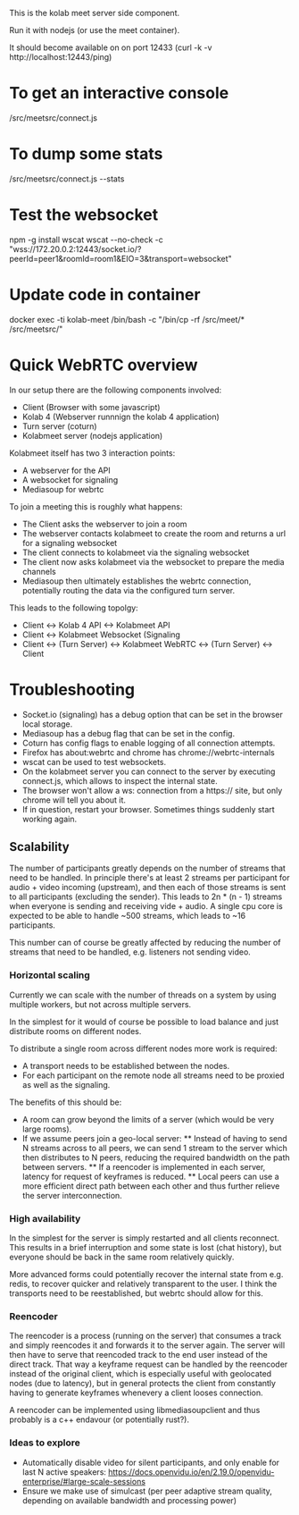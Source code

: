 This is the kolab meet server side component.

Run it with nodejs (or use the meet container).

It should become available on on port 12433 (curl -k -v http://localhost:12443/ping)

# To get an interactive console
/src/meetsrc/connect.js

# To dump some stats
/src/meetsrc/connect.js --stats

# Test the websocket
npm -g install wscat
wscat --no-check -c "wss://172.20.0.2:12443/socket.io/?peerId=peer1&roomId=room1&EIO=3&transport=websocket"

# Update code in container
docker exec -ti kolab-meet /bin/bash -c "/bin/cp -rf /src/meet/* /src/meetsrc/"

# Quick WebRTC overview

In our setup there are the following components involved:
* Client (Browser with some javascript)
* Kolab 4 (Webserver runnnign the kolab 4 application)
* Turn server (coturn)
* Kolabmeet server (nodejs application)

Kolabmeet itself has two 3 interaction points:
* A webserver for the API
* A websocket for signaling
* Mediasoup for webrtc

To join a meeting this is roughly what happens:
* The Client asks the webserver to join a room
* The webserver contacts kolabmeet to create the room and returns a url for a signaling websocket
* The client connects to kolabmeet via the signaling websocket
* The client now asks kolabmeet via the websocket to prepare the media channels
* Mediasoup then ultimately establishes the webrtc connection, potentially routing the data via the configured turn server.

This leads to the following topolgy:
* Client <-> Kolab 4 API <-> Kolabmeet API
* Client <-> Kolabmeet Websocket (Signaling
* Client <-> (Turn Server) <-> Kolabmeet WebRTC <-> (Turn Server) <-> Client


# Troubleshooting

* Socket.io (signaling) has a debug option that can be set in the browser local storage.
* Mediasoup has a debug flag that can be set in the config.
* Coturn has config flags to enable logging of all connection attempts.
* Firefox has about:webrtc and chrome has chrome://webrtc-internals
* wscat can be used to test websockets.
* On the kolabmeet server you can connect to the server by executing connect.js, which allows to inspect the internal state.
* The browser won't allow a ws: connection from a https:// site, but only chrome will tell you about it.
* If in question, restart your browser. Sometimes things suddenly start working again.


## Scalability

The number of participants greatly depends on the number of streams that need to be handled.
In principle there's at least 2 streams per participant for audio + video incoming (upstream), and then each of those streams is sent to all participants (excluding the sender). This leads to 2n * (n - 1) streams when everyone is sending and receiving vide + audio. A single cpu core is expected to be able to handle ~500 streams, which leads to ~16 participants.

This number can of course be greatly affected by reducing the number of streams that need to be handled, e.g. listeners not sending video.

### Horizontal scaling

Currently we can scale with the number of threads on a system by using multiple workers, but not across multiple servers.

In the simplest for it would of course be possible to load balance and just distribute rooms on different nodes.

To distribute a single room across different nodes more work is required:
* A transport needs to be established between the nodes.
* For each participant on the remote node all streams need to be proxied as well as the signaling.

The benefits of this should be:
* A room can grow beyond the limits of a server (which would be very large rooms).
* If we assume peers join a geo-local server:
** Instead of having to send N streams across to all peers, we can send 1 stream to the server which then distributes to N peers, reducing the required bandwidth on the path between servers.
** If a reencoder is implemented in each server, latency for request of keyframes is reduced.
** Local peers can use a more efficient direct path between each other and thus further relieve the server interconnection.

### High availability

In the simplest for the server is simply restarted and all clients reconnect. This results in a brief interruption and some state is lost (chat history), but everyone should be back in the same room relatively quickly.

More advanced forms could potentially recover the internal state from e.g. redis, to recover quicker and relatively transparent to the user. I think the transports need to be reestablished, but webrtc should allow for this.

### Reencoder

The reencoder is a process (running on the server) that consumes a track and simply reencodes it and forwards it to the server again. The server will then have to serve that reencoded track to the end user instead of the direct track.
That way a keyframe request can be handled by the reencoder instead of the original client, which is especially useful with geolocated nodes (due to latency), but in general protects the client from constantly having to generate keyframes whenevery a client looses connection.

A reencoder can be implemented using libmediasoupclient and thus probably is a c++ endavour (or potentially rust?).

### Ideas to explore

* Automatically disable video for silent participants, and only enable for last N active speakers: https://docs.openvidu.io/en/2.19.0/openvidu-enterprise/#large-scale-sessions
* Ensure we make use of simulcast (per peer adaptive stream quality, depending on available bandwidth and processing power)
